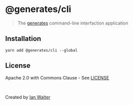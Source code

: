 # @generates/cli
> The [generates][generatesUrl] command-line interfaction application

## Installation

```console
yarn add @generates/cli --global
```

## License

Apache 2.0 with Commons Clause - See [LICENSE][licenseUrl]

&nbsp;

Created by [Ian Walter](https://iankwalter.com)

[generatesUrl]: https://github.com/ianwalter/generates
[licenseUrl]: https://github.com/ianwalter/generates/blob/master/packages/cli/LICENSE
